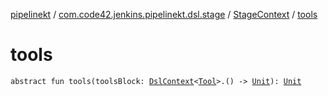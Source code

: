 [pipelinekt](../../index.md) / [com.code42.jenkins.pipelinekt.dsl.stage](../index.md) / [StageContext](index.md) / [tools](./tools.md)

# tools

`abstract fun tools(toolsBlock: `[`DslContext`](../../com.code42.jenkins.pipelinekt.dsl/-dsl-context/index.md)`<`[`Tool`](../../com.code42.jenkins.pipelinekt.core/-tool.md)`>.() -> `[`Unit`](https://kotlinlang.org/api/latest/jvm/stdlib/kotlin/-unit/index.html)`): `[`Unit`](https://kotlinlang.org/api/latest/jvm/stdlib/kotlin/-unit/index.html)